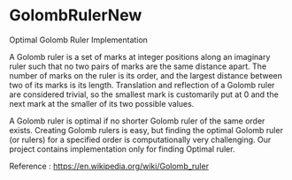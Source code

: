 # GolombRulerNew
Optimal Golomb Ruler Implementation

A Golomb ruler is a set of marks at integer positions along an imaginary ruler such that no two pairs of marks
are the same distance apart. The number of marks on the ruler is its order, and the largest distance between 
two of its marks is its length. Translation and reflection of a Golomb ruler are considered trivial, so the 
smallest mark is customarily put at 0 and the next mark at the smaller of its two possible values.

A Golomb ruler is optimal if no shorter Golomb ruler of the same order exists. Creating Golomb rulers is easy,
but finding the optimal Golomb ruler (or rulers) for a specified order is computationally very challenging.
Our project contains implementation only for finding Optimal ruler.

Reference : https://en.wikipedia.org/wiki/Golomb_ruler
